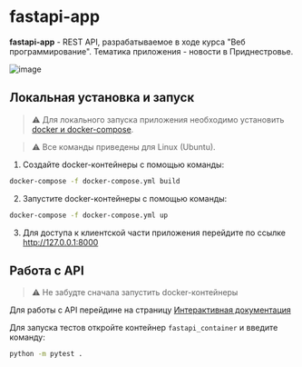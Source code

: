 # fastapi-app

**fastapi-app** - REST API, разрабатываемое в ходе курса "Веб программирование". Тематика приложения - новости в Приднестровье.

![image](https://user-images.githubusercontent.com/60512214/224404201-095c65d2-77ce-4921-8a57-5209cc03fa16.png)


## Локальная установка и запуск

> :warning: Для локального запуска приложения необходимо установить [docker и docker-compose](https://docs.docker.com/desktop/install/mac-install/).

> :warning: Все команды приведены для Linux (Ubuntu).

1. Создайте docker-контейнеры с помощью команды:

```bash
docker-compose -f docker-compose.yml build
```

2. Запустите docker-контейнеры с помощью команды:

```bash
docker-compose -f docker-compose.yml up
```

3. Для доступа к клиентской части приложения перейдите по ссылке http://127.0.0.1:8000

## Работа с API

> :warning: Не забудте сначала запустить docker-контейнеры

Для работы с API перейдине на страницу [Интерактивная документация](http://127.0.0.1:8000/docs)
  
Для запуска тестов откройте контейнер `fastapi_container` и введите команду:

```bash
python -m pytest .
```

